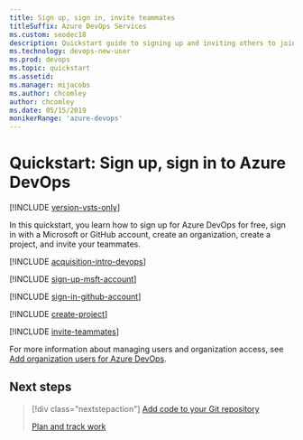```yaml
---
title: Sign up, sign in, invite teammates
titleSuffix: Azure DevOps Services
ms.custom: seodec18  
description: Quickstart guide to signing up and inviting others to join a project in Azure DevOps
ms.technology: devops-new-user 
ms.prod: devops
ms.topic: quickstart
ms.assetid: 
ms.manager: mijacobs
ms.author: chcomley
author: chcomley
ms.date: 05/15/2019
monikerRange: 'azure-devops'
---
```


# Quickstart: Sign up, sign in to Azure DevOps

[!INCLUDE [version-vsts-only](../includes/version-vsts-only.md)]

In this quickstart, you learn how to sign up for Azure DevOps for free, sign in with a Microsoft or GitHub account, create an organization, create a project, and invite your teammates.

[!INCLUDE [acquisition-intro-devops](../includes/acquisition-intro-devops.md)]

<a name="MicrosoftAccount"></a>

[!INCLUDE [sign-up-msft-account](../includes/sign-up-msft-account.md)]

<a name="GitHubAccount"></a>

[!INCLUDE [sign-in-github-account](../includes/sign-in-github-account.md)]

<a name="CreateProject"></a>

[!INCLUDE [create-project](../includes/create-project.md)]

<a id="invite-others" />

[!INCLUDE [invite-teammates](../includes/invite-teammates.md)]

For more information about managing users and organization access, see [Add organization users for Azure DevOps](../organizations/accounts/add-organization-users.md).

## Next steps  
 
> [!div class="nextstepaction"]
> [Add code to your Git repository](code-with-git.md)
>
> [Plan and track work](plan-track-work.md)


